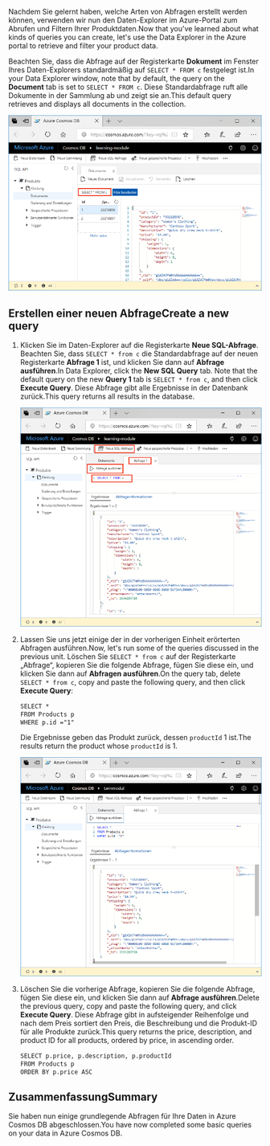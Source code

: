 <span data-ttu-id="a7c4b-101">Nachdem Sie gelernt haben, welche Arten von Abfragen erstellt werden können, verwenden wir nun den Daten-Explorer im Azure-Portal zum Abrufen und Filtern Ihrer Produktdaten.</span><span class="sxs-lookup"><span data-stu-id="a7c4b-101">Now that you've learned about what kinds of queries you can create, let's use the Data Explorer in the Azure portal to retrieve and filter your product data.</span></span>

<span data-ttu-id="a7c4b-102">Beachten Sie, dass die Abfrage auf der Registerkarte **Dokument** im Fenster Ihres Daten-Explorers standardmäßig auf `SELECT * FROM c` festgelegt ist.</span><span class="sxs-lookup"><span data-stu-id="a7c4b-102">In your Data Explorer window, note that by default, the query on the **Document** tab is set to `SELECT * FROM c`.</span></span> <span data-ttu-id="a7c4b-103">Diese Standardabfrage ruft alle Dokumente in der Sammlung ab und zeigt sie an.</span><span class="sxs-lookup"><span data-stu-id="a7c4b-103">This default query retrieves and displays all documents in the collection.</span></span>

![Die Standardabfrage im Daten-Explorer ist SELECT \* FROM c.](../media/5-azure-cosmosdb-data-explorer-query.png)

## <a name="create-a-new-query"></a><span data-ttu-id="a7c4b-105">Erstellen einer neuen Abfrage</span><span class="sxs-lookup"><span data-stu-id="a7c4b-105">Create a new query</span></span>

1. <span data-ttu-id="a7c4b-106">Klicken Sie im Daten-Explorer auf die Registerkarte **Neue SQL-Abfrage**. Beachten Sie, dass `SELECT * from c` die Standardabfrage auf der neuen Registerkarte **Abfrage 1** ist, und klicken Sie dann auf **Abfrage ausführen**.</span><span class="sxs-lookup"><span data-stu-id="a7c4b-106">In Data Explorer, click the **New SQL Query** tab. Note that the default query on the new  **Query 1** tab is `SELECT * from c`, and then click **Execute Query**.</span></span> <span data-ttu-id="a7c4b-107">Diese Abfrage gibt alle Ergebnisse in der Datenbank zurück.</span><span class="sxs-lookup"><span data-stu-id="a7c4b-107">This query returns all results in the database.</span></span>

    ![Ändern Sie die Standardabfrage, indem Sie ORDER BY c._ts DESC hinzufügen und auf „Filter anwenden“ klicken.](../media/5-azure-cosmosdb-data-explorer-edit-query.png)

2. <span data-ttu-id="a7c4b-109">Lassen Sie uns jetzt einige der in der vorherigen Einheit erörterten Abfragen ausführen.</span><span class="sxs-lookup"><span data-stu-id="a7c4b-109">Now, let's run some of the queries discussed in the previous unit.</span></span> <span data-ttu-id="a7c4b-110">Löschen Sie `SELECT * from c` auf der Registerkarte „Abfrage“, kopieren Sie die folgende Abfrage, fügen Sie diese ein, und klicken Sie dann auf **Abfragen ausführen**.</span><span class="sxs-lookup"><span data-stu-id="a7c4b-110">On the query tab, delete `SELECT * from c`, copy and paste the following query, and then click **Execute Query**:</span></span>

    ```
    SELECT *
    FROM Products p
    WHERE p.id ="1"
    ```

    <span data-ttu-id="a7c4b-111">Die Ergebnisse geben das Produkt zurück, dessen `productId` 1 ist.</span><span class="sxs-lookup"><span data-stu-id="a7c4b-111">The results return the product whose `productId` is 1.</span></span>

    ![Ändern Sie die Standardabfrage, indem Sie ORDER BY c._ts DESC hinzufügen und auf „Filter anwenden“ klicken.](../media/5-azure-cosmosdb-data-explorer-query-by-id.png)

3. <span data-ttu-id="a7c4b-113">Löschen Sie die vorherige Abfrage, kopieren Sie die folgende Abfrage, fügen Sie diese ein, und klicken Sie dann auf **Abfrage ausführen**.</span><span class="sxs-lookup"><span data-stu-id="a7c4b-113">Delete the previous query, copy and paste the following query, and click **Execute Query**.</span></span> <span data-ttu-id="a7c4b-114">Diese Abfrage gibt in aufsteigender Reihenfolge und nach dem Preis sortiert den Preis, die Beschreibung und die Produkt-ID für alle Produkte zurück.</span><span class="sxs-lookup"><span data-stu-id="a7c4b-114">This query returns the price, description, and product ID for all products, ordered by price, in ascending order.</span></span>
 
    ```
    SELECT p.price, p.description, p.productId
    FROM Products p
    ORDER BY p.price ASC
    ```

## <a name="summary"></a><span data-ttu-id="a7c4b-115">Zusammenfassung</span><span class="sxs-lookup"><span data-stu-id="a7c4b-115">Summary</span></span>

<span data-ttu-id="a7c4b-116">Sie haben nun einige grundlegende Abfragen für Ihre Daten in Azure Cosmos DB abgeschlossen.</span><span class="sxs-lookup"><span data-stu-id="a7c4b-116">You have now completed some basic queries on your data in Azure Cosmos DB.</span></span> 